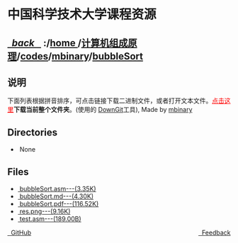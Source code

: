 
<!--
<head>
    <meta http-equiv="content-type" content="text/html; charset=utf-8">
    <title> 中国科学技术大学课程资源</title>
</head>
-->
# 中国科学技术大学课程资源

<div>
  <h2>
    <a href="../index.html">&nbsp;&nbsp;<i class="fa fa-level-up">back </i>&nbsp;&nbsp;</a>
    :/<a href="../../../../index.html">home <i class="fa fa-home"></i></a>/<a href="../../../index.html">计算机组成原理</a>/<a href="../../index.html">codes</a>/<a href="../index.html">mbinary</a>/<a href="index.html">bubbleSort</a>
  </h2>
</div>

## 说明
下面列表根据拼音排序，可点击链接下载二进制文件，或者打开文本文件。<a href="http://downgit.zhoudaxiaa.com/#/home?url=https://github.com/USTC-Resource/USTC-Course/tree/master/计算机组成原理/codes/mbinary/bubbleSort" style="color:red" target="_black">点击这里</a>**下载当前整个文件夹**。(使用的 [DownGit](http://downgit.zhoudaxiaa.com)工具), Made by [mbinary](https://mbinary.xyz)

## Directories
<ul><li><i class="fa fa-meh-o"></i>&nbsp;None</li></ul>

## Files
<ul><li><a href="https://raw.githubusercontent.com/USTC-Resource/USTC-Course/master/计算机组成原理/codes/mbinary/bubbleSort/bubbleSort.asm"><i class="fa fa-pencil-square-o"></i>&nbsp;bubbleSort.asm---(3.35K)</a></li>
<li><a href="https://raw.githubusercontent.com/USTC-Resource/USTC-Course/master/计算机组成原理/codes/mbinary/bubbleSort/bubbleSort.md"><i class="fa fa-pencil-square-o"></i>&nbsp;bubbleSort.md---(4.30K)</a></li>
<li><a href="https://raw.githubusercontent.com/USTC-Resource/USTC-Course/master/计算机组成原理/codes/mbinary/bubbleSort/bubbleSort.pdf"><i class="fa fa-file-pdf-o"></i>&nbsp;bubbleSort.pdf---(116.52K)</a></li>
<li><a href="https://raw.githubusercontent.com/USTC-Resource/USTC-Course/master/计算机组成原理/codes/mbinary/bubbleSort/res.png"><i class="fa fa-file-picture-o"></i>&nbsp;res.png---(9.16K)</a></li>
<li><a href="https://raw.githubusercontent.com/USTC-Resource/USTC-Course/master/计算机组成原理/codes/mbinary/bubbleSort/test.asm"><i class="fa fa-pencil-square-o"></i>&nbsp;test.asm---(189.00B)</a></li></ul>

<div style="text-decration:underline;display:inline">
  <a href="https://github.com/USTC-Resource/USTC-Course.git" target="_blank" rel="external"><i class="fa fa-github"></i>&nbsp; GitHub</a>
  <a href="mailto:&#122;huheqin1@gmail?subject=反馈与建议" style="float:right" target="_blank" rel="external"><i class="fa fa-envelope"></i>&nbsp; Feedback</a>
</div>



